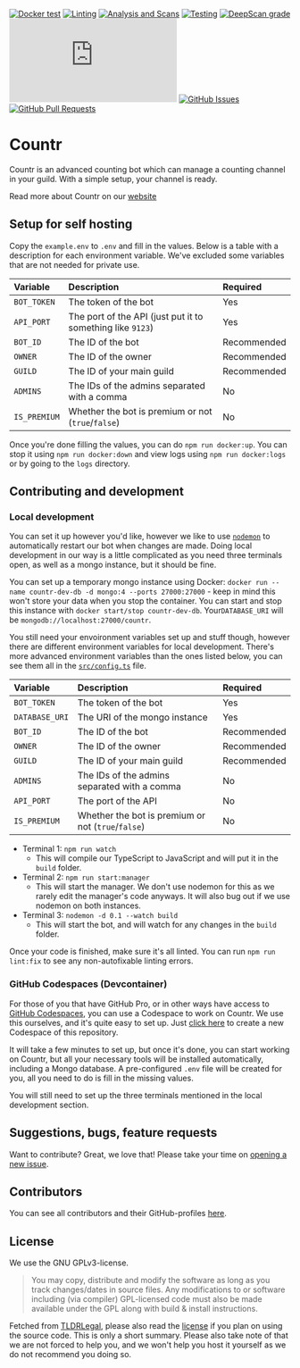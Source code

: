 [![Docker test](https://img.shields.io/github/actions/workflow/status/countr/countr/docker-test.yml)](https://github.com/countr/countr/actions/workflows/docker-test.yml)
[![Linting](https://img.shields.io/github/actions/workflow/status/countr/countr/linting.yml?label=quality)](https://github.com/countr/countr/actions/workflows/linting.yml)
[![Analysis and Scans](https://img.shields.io/github/actions/workflow/status/countr/countr/analysis-and-scans.yml?label=scan)](https://github.com/countr/countr/actions/workflows/analysis-and-scans.yml)
[![Testing](https://img.shields.io/github/actions/workflow/status/countr/countr/testing.yml?label=test)](https://github.com/countr/countr/actions/workflows/testing.yml)
[![DeepScan grade](https://deepscan.io/api/teams/16173/projects/19382/branches/641642/badge/grade.svg)](https://deepscan.io/dashboard#view=project&tid=16173&pid=19382&bid=641642)
[![discord.js version](https://img.shields.io/github/package-json/dependency-version/countr/countr/discord.js)](https://www.npmjs.com/package/discord.js)
[![GitHub Issues](https://img.shields.io/github/issues-raw/countr/countr.svg)](https://github.com/countr/countr/issues)
[![GitHub Pull Requests](https://img.shields.io/github/issues-pr-raw/countr/countr.svg)](https://github.com/countr/countr/pulls)

# Countr

Countr is an advanced counting bot which can manage a counting channel in your guild. With a simple setup, your channel is ready.

Read more about Countr on our [website](https://countr.xyz)

## Setup for self hosting

Copy the `example.env` to `.env` and fill in the values. Below is a table with a description for each environment variable. We've excluded some variables that are not needed for private use.

| Variable     | Description                                                | Required    |
|:-------------|:-----------------------------------------------------------|:------------|
| `BOT_TOKEN`  | The token of the bot                                       | Yes         |
| `API_PORT`   | The port of the API (just put it to something like `9123`) | Yes         |
| `BOT_ID`     | The ID of the bot                                          | Recommended |
| `OWNER`      | The ID of the owner                                        | Recommended |
| `GUILD`      | The ID of your main guild                                  | Recommended |
| `ADMINS`     | The IDs of the admins separated with a comma               | No          |
| `IS_PREMIUM` | Whether the bot is premium or not (`true`/`false`)         | No          |

Once you're done filling the values, you can do `npm run docker:up`. You can stop it using `npm run docker:down` and view logs using `npm run docker:logs` or by going to the `logs` directory.

## Contributing and development

### Local development

You can set it up however you'd like, however we like to use [`nodemon`](https://nodemon.io/) to automatically restart our bot when changes are made. Doing local development in our way is a little complicated as you need three terminals open, as well as a mongo instance, but it should be fine.

You can set up a temporary mongo instance using Docker: `docker run --name countr-dev-db -d mongo:4 --ports 27000:27000` - keep in mind this won't store your data when you stop the container. You can start and stop this instance with `docker start/stop countr-dev-db`. Your`DATABASE_URI` will be `mongodb://localhost:27000/countr`.

You still need your envoironment variables set up and stuff though, however there are different environment variables for local development. There's more advanced environment variables than the ones listed below, you can see them all in the [`src/config.ts`](src/config.ts) file.

| Variable       | Description                                                | Required    |
|:---------------|:-----------------------------------------------------------|:------------|
| `BOT_TOKEN`    | The token of the bot                                       | Yes         |
| `DATABASE_URI` | The URI of the mongo instance                              | Yes         |
| `BOT_ID`       | The ID of the bot                                          | Recommended |
| `OWNER`        | The ID of the owner                                        | Recommended |
| `GUILD`        | The ID of your main guild                                  | Recommended |
| `ADMINS`       | The IDs of the admins separated with a comma               | No          |
| `API_PORT`     | The port of the API                                        | No          |
| `IS_PREMIUM`   | Whether the bot is premium or not (`true`/`false`)         | No          |

- Terminal 1: `npm run watch`
  - This will compile our TypeScript to JavaScript and will put it in the `build` folder.
- Terminal 2: `npm run start:manager`
  - This will start the manager. We don't use nodemon for this as we rarely edit the manager's code anyways. It will also bug out if we use nodemon on both instances.
- Terminal 3: `nodemon -d 0.1 --watch build`
  - This will start the bot, and will watch for any changes in the `build` folder.

Once your code is finished, make sure it's all linted. You can run `npm run lint:fix` to see any non-autofixable linting errors.

### GitHub Codespaces (Devcontainer)

For those of you that have GitHub Pro, or in other ways have access to [GitHub Codespaces](https://github.com/codespaces), you can use a Codespace to work on Countr. We use this ourselves, and it's quite easy to set up. Just [click here](https://github.com/codespaces/new?hide_repo_select=true&ref=main&repo=171858090) to create a new Codespace of this repository.

It will take a few minutes to set up, but once it's done, you can start working on Countr, but all your necessary tools will be installed automatically, including a Mongo database. A pre-configured `.env` file will be created for you, all you need to do is fill in the missing values.

You will still need to set up the three terminals mentioned in the local development section.

## Suggestions, bugs, feature requests

Want to contribute? Great, we love that! Please take your time on [opening a new issue](https://github.com/countr/countr/issues/new).

## Contributors

You can see all contributors and their GitHub-profiles [here](https://github.com/countr/countr/graphs/contributors).

## License

We use the GNU GPLv3-license.

> You may copy, distribute and modify the software as long as you track changes/dates in source files. Any modifications to or software including (via compiler) GPL-licensed code must also be made available under the GPL along with build & install instructions.

Fetched from [TLDRLegal](https://tldrlegal.com/license/gnu-general-public-license-v3-(gpl-3)), please also read the [license](https://github.com/countr/countr/blob/master/LICENSE) if you plan on using the source code. This is only a short summary. Please also take note of that we are not forced to help you, and we won't help you host it yourself as we do not recommend you doing so.

